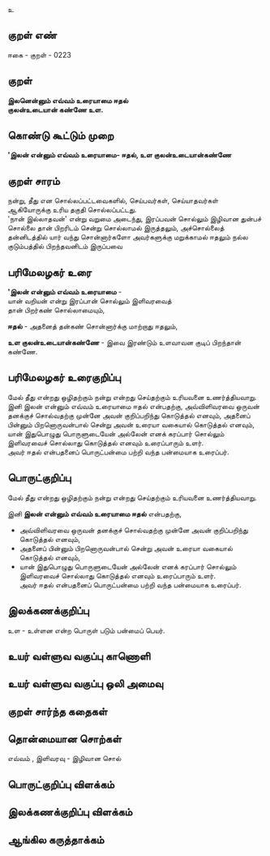 உ

## குறள் எண் 

ஈகை - குறள் - 0223  

## குறள் 

**இலனென்னும் எவ்வம் உரையாமை ஈதல்  
குலன்உடையான் கண்ணே உள.** 

## கொண்டு கூட்டும் முறை

**'இலன் என்னும் எவ்வம் உரையாமை- ஈதல், உள குலன்உடையான்கண்ணே**
## குறள் சாரம் 

நன்று, தீது என சொல்லப்பட்டவைகளில், செய்பவர்கள், செய்யாதவர்கள் ஆகியோருக்கு உரிய தகுதி சொல்லப்பட்டது.  
'நான் இல்லாதவன்' என்று வறுமை அடைந்து, இரப்பவன் சொல்லும் இழிவான துன்பச் சொல்லை தான் பிறரிடம் சென்று சொல்லாமல் இருத்தலும், அச்சொல்லைத் தன்னிடத்தில் யார் வந்து சொன்னார்களோ அவர்களுக்கு மறுக்காமல் ஈதலும் நல்ல குடும்பத்தில் பிறந்தவனிடம் இருப்பவை  

## பரிமேலழகர் உரை

**'இலன் என்னும் எவ்வம் உரையாமை** -  
யான் வறியன் என்று இரப்பான் சொல்லும் இளிவரவைத்  
தான் பிறர்கண் சொல்லாமையும்,  

**ஈதல்** - அதனைத் தன்கண் சொன்னார்க்கு மாற்றாது ஈதலும்,  

**உள குலன்உடையான்கண்ணே** - இவை இரண்டும் உளவாவன குடிப் பிறந்தான் கண்ணே.

## பரிமேலழகர் உரைகுறிப்பு   

மேல் தீது என்றது ஒழிதற்கும் நன்று என்றது செய்தற்கும் உரியவனை உணர்த்தியவாறு.  
இனி இலன் என்னும் எவ்வம் உரையாமை ஈதல் என்பதற்கு, அவ்விளிவரவை ஒருவன் தனக்குச் சொல்வதற்கு முன்னே அவன் குறிப்பறிந்து கொடுத்தல் எனவும், அதனைப் பின்னும் பிறனொருவன்பால் சென்று அவன் உரையா வகையால் கொடுத்தல் எனவும், யான் இதுபொழுது பொருளுடையேன் அல்லேன் எனக் கரப்பார் சொல்லும் இளிவரவைச் சொல்லாது கொடுத்தல் எனவும் உரைப்பாரும் உளர்.  
அவர் ஈதல் என்பதனைப் பொருட்பன்மை பற்றி வந்த பன்மையாக உரைப்பர்.    

## பொருட்குறிப்பு   

மேல் தீது என்றது ஒழிதற்கும் நன்று என்றது செய்தற்கும் உரியவனை உணர்த்தியவாறு.  

இனி **இலன் என்னும் எவ்வம் உரையாமை ஈதல்** என்பதற்கு,  
* அவ்விளிவரவை ஒருவன் தனக்குச் சொல்வதற்கு முன்னே அவன் குறிப்பறிந்து கொடுத்தல் எனவும்,  
* அதனைப் பின்னும் பிறனொருவன்பால் சென்று அவன் உரையா வகையால் கொடுத்தல் எனவும்,  
* யான் இதுபொழுது பொருளுடையேன் அல்லேன் எனக் கரப்பார் சொல்லும் இளிவரவைச் சொல்லாது கொடுத்தல் எனவும் உரைப்பாரும் உளர்.  
அவர் ஈதல் என்பதனைப் பொருட்பன்மை பற்றி வந்த பன்மையாக உரைப்பர்.   

## இலக்கணக்குறிப்பு  

உள - உள்ளன என்ற பொருள் படும் பன்மைப் பெயர்.

## உயர் வள்ளுவ வகுப்பு காணொளி


## உயர் வள்ளுவ வகுப்பு ஒலி அமைவு 

 
## குறள் சார்ந்த கதைகள் 


## தொன்மையான சொற்கள்  

எவ்வம் , இளிவரவு - இழிவான சொல்


## பொருட்குறிப்பு விளக்கம்


## இலக்கணக்குறிப்பு விளக்கம்


## ஆங்கில கருத்தாக்கம் 


